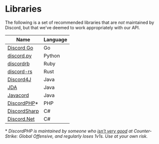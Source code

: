 # Libraries

The following is a set of recommended libraries that are _not_ maintained by Discord, but that we've deemed to work appropriately with our API.

| Name | Language |
|---------|----------------|
| [Discord Go](https://github.com/bwmarrin/discordgo) | Go |
| [discord.py](https://github.com/Rapptz/discord.py) | Python |
| [discordrb](https://github.com/meew0/discordrb) | Ruby |
| [discord-rs](https://github.com/SpaceManiac/discord-rs) | Rust |
| [Discord4J](https://github.com/austinv11/Discord4J) | Java |
| [JDA](https://github.com/DV8FromTheWorld/JDA/) | Java |
| [Javacord](https://github.com/BtoBastian/Javacord) | Java |
| [DiscordPHP](https://github.com/teamreflex/DiscordPHP)* | PHP |
| [DiscordSharp](https://github.com/Luigifan/DiscordSharp) | C# |
| [Discord.Net](https://github.com/RogueException/Discord.Net) | C# |


\* *DiscordPHP is maintained by someone who [isn't very good](https://twitter.com/Orcon/status/714538083656404992) at Counter-Strike: Global Offensive, and regularly loses 1v1s. Use at your own risk.*